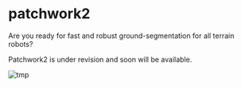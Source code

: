 # patchwork2

Are you ready for fast and robust ground-segmentation for all terrain robots?

Patchwork2 is under revision and soon will be available.

![tmp](materials/Patchwork2_demo_original.gif)